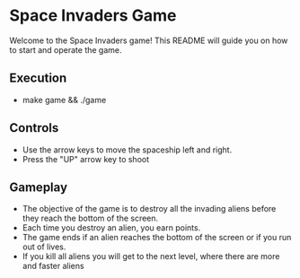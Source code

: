 # Space Invaders Game

Welcome to the Space Invaders game! This README will guide you on how to start and operate the game.

## Execution
- make game && ./game

## Controls
- Use the arrow keys to move the spaceship left and right.
- Press the "UP" arrow key to shoot

## Gameplay
- The objective of the game is to destroy all the invading aliens before they reach the bottom of the screen.
- Each time you destroy an alien, you earn points.
- The game ends if an alien reaches the bottom of the screen or if you run out of lives.
- If you kill all aliens you will get to the next level, where there are more and faster aliens
